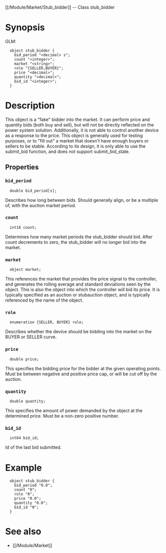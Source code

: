 [[/Module/Market/Stub_bidder]] -- Class stub_bidder

# Synopsis

GLM:

~~~
  object stub_bidder {
    bid_period "<decimal> s";
    count "<integer>";
    market "<string>";
    role "{SELLER,BUYER}";
    price "<decimal>";
    quantity "<decimal>";
    bid_id "<integer>";
  }
~~~

# Description

This object is a "fake" bidder into the market. It can perform price and quantity bids (both buy and sell), but will not be directly reflected on the power system solution. Additionally, it is not able to control another device as a response to the price. This object is generally used for testing purposes, or to "fill out" a market that doesn't have enough buyers or sellers to be stable. According to its design, it is only able to use the submit_bid function, and does not support submit_bid_state.

## Properties

### `bid_period`

~~~
  double bid_period[s];
~~~

Describes how long between bids. Should generally align, or be a multiple of, with the auction market period.

### `count`

~~~
  int16 count;
~~~

Determines how many market periods the stub_bidder should bid. After count decrements to zero, the stub_bidder will no longer bid into the market.

### `market`

~~~
  object market;
~~~

This references the market that provides the price signal to the controller, and generates the rolling average and standard deviations seen by the object. This is also the object into which the controller will bid its price. It is typically specified as an auction or stubauction object, and is typically referenced by the name of the object.


### `role`

~~~
  enumeration {SELLER, BUYER} role;
~~~

Describes whether the device should be bidding into the market on the BUYER or SELLER curve.

### `price`

~~~
  double price;
~~~

This specifies the bidding price for the bidder at the given operating points. Must be between negative and positive price cap, or will be cut off by the auction.

### `quantity`

~~~
  double quantity;
~~~

This specifies the amount of power demanded by the object at the determined price. Must be a non-zero positive number.

### `bid_id`

~~~
  int64 bid_id;
~~~

Id of the last bid submitted.

# Example

~~~
  object stub_bidder {
    bid_period "0.0";
    count "0";
    role "0";
    price "0.0";
    quantity "0.0";
    bid_id "0";
  }
~~~

# See also

* [[/Module/Market]]

